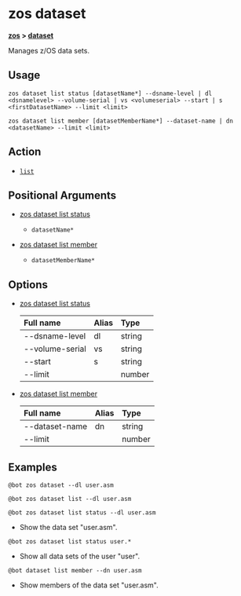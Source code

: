 # zos dataset

**[zos](.././zos) > [dataset](dataset)**

Manages z/OS data sets. <!--dataset-description-->

## Usage 

```zos dataset list status [datasetName*] --dsname-level | dl <dsnamelevel> --volume-serial | vs <volumeserial> --start | s <firstDatasetName> --limit <limit>```

```zos dataset list member [datasetMemberName*] --dataset-name | dn <datasetName> --limit <limit>```

## Action

- [`list`](./list/list)

## Positional Arguments

- [zos dataset list status](./list/zos-dataset-list-status#positional-arguments)

    - `datasetName*`

- [zos dataset list member](./list/zos-dataset-list-member#positional-arguments)

    - `datasetMemberName*`

## Options

- [zos dataset list status](./list/zos-dataset-list-status#options)

    | Full name  | Alias | Type |
    | :---- | :----  | :---- |
    | --dsname-level | dl | string |
    | --volume-serial| vs | string |
    | --start | s | string |
    | --limit |  | number |

- [zos dataset list member](./list/zos-dataset-list-member#options)

    | Full name  | Alias | Type |
    | :---- | :----  | :---- |
    | --dataset-name | dn | string |
    | --limit |  | number |

## Examples

```
@bot zos dataset --dl user.asm
```
```
@bot zos dataset list --dl user.asm
```
```
@bot zos dataset list status --dl user.asm
```
- Show the data set "user.asm".

```
@bot zos dataset list status user.*
```
- Show all data sets of the user "user".

```
@bot dataset list member --dn user.asm
``` 
- Show members of the data set "user.asm".
